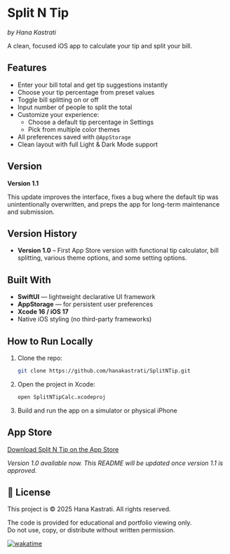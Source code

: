 # Split N Tip  
*by Hana Kastrati*

A clean, focused iOS app to calculate your tip and split your bill.  

## Features

- Enter your bill total and get tip suggestions instantly
- Choose your tip percentage from preset values
- Toggle bill splitting on or off
- Input number of people to split the total
- Customize your experience:
  - Choose a default tip percentage in Settings
  - Pick from multiple color themes
- All preferences saved with `@AppStorage`
- Clean layout with full Light & Dark Mode support

## Version

**Version 1.1**

This update improves the interface, fixes a bug where the default tip was unintentionally overwritten, and preps the app for long-term maintenance and submission.

## Version History

- **Version 1.0** – First App Store version with functional tip calculator, bill splitting, various theme options, and some setting options.  

## Built With

- **SwiftUI** — lightweight declarative UI framework  
- **AppStorage** — for persistent user preferences  
- **Xcode 16 / iOS 17**  
- Native iOS styling (no third-party frameworks)

## How to Run Locally

1. Clone the repo:

   ```bash
   git clone https://github.com/hanakastrati/SplitNTip.git
   ```

2. Open the project in Xcode:

   ```bash
   open SplitNTipCalc.xcodeproj
   ```

3. Build and run the app on a simulator or physical iPhone

## App Store

[Download Split N Tip on the App Store](https://apps.apple.com/us/app/splittipcalc/id6744050869)

_Version 1.0 available now. This README will be updated once version 1.1 is approved._

## 📄 License
This project is © 2025 Hana Kastrati. All rights reserved.

The code is provided for educational and portfolio viewing only.  
Do not use, copy, or distribute without written permission.
   
[![wakatime](https://wakatime.com/badge/github/hanakastrati/SplitNTip.svg)](https://wakatime.com/badge/github/hanakastrati/SplitNTip)

